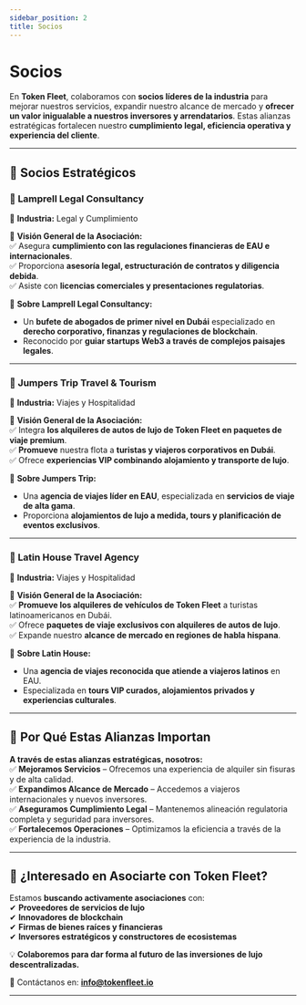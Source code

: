 ```yaml
---
sidebar_position: 2
title: Socios
---
```


# Socios  

En **Token Fleet**, colaboramos con **socios líderes de la industria** para mejorar nuestros servicios, expandir nuestro alcance de mercado y **ofrecer un valor inigualable a nuestros inversores y arrendatarios**. Estas alianzas estratégicas fortalecen nuestro **cumplimiento legal, eficiencia operativa y experiencia del cliente**.  

---

## **🤝 Socios Estratégicos**  

### **🔹 Lamprell Legal Consultancy**  
📍 **Industria:** Legal y Cumplimiento  

📌 **Visión General de la Asociación:**  
✅ Asegura **cumplimiento con las regulaciones financieras de EAU e internacionales**.  
✅ Proporciona **asesoría legal, estructuración de contratos y diligencia debida**.  
✅ Asiste con **licencias comerciales y presentaciones regulatorias**.  

📌 **Sobre Lamprell Legal Consultancy:**  
- Un **bufete de abogados de primer nivel en Dubái** especializado en **derecho corporativo, finanzas y regulaciones de blockchain**.  
- Reconocido por **guiar startups Web3 a través de complejos paisajes legales**.  

---

### **🔹 Jumpers Trip Travel & Tourism**  
📍 **Industria:** Viajes y Hospitalidad  

📌 **Visión General de la Asociación:**  
✅ Integra **los alquileres de autos de lujo de Token Fleet en paquetes de viaje premium**.  
✅ **Promueve** nuestra flota a **turistas y viajeros corporativos en Dubái**.  
✅ Ofrece **experiencias VIP combinando alojamiento y transporte de lujo**.  

📌 **Sobre Jumpers Trip:**  
- Una **agencia de viajes líder en EAU**, especializada en **servicios de viaje de alta gama**.  
- Proporciona **alojamientos de lujo a medida, tours y planificación de eventos exclusivos**.  

---

### **🔹 Latin House Travel Agency**  
📍 **Industria:** Viajes y Hospitalidad  

📌 **Visión General de la Asociación:**  
✅ **Promueve los alquileres de vehículos de Token Fleet** a turistas latinoamericanos en Dubái.  
✅ Ofrece **paquetes de viaje exclusivos con alquileres de autos de lujo**.  
✅ Expande nuestro **alcance de mercado en regiones de habla hispana**.  

📌 **Sobre Latin House:**  
- Una **agencia de viajes reconocida que atiende a viajeros latinos** en EAU.  
- Especializada en **tours VIP curados, alojamientos privados y experiencias culturales**.  

---

## **🚀 Por Qué Estas Alianzas Importan**  

**A través de estas alianzas estratégicas, nosotros:**  
✅ **Mejoramos Servicios** – Ofrecemos una experiencia de alquiler sin fisuras y de alta calidad.  
✅ **Expandimos Alcance de Mercado** – Accedemos a viajeros internacionales y nuevos inversores.  
✅ **Aseguramos Cumplimiento Legal** – Mantenemos alineación regulatoria completa y seguridad para inversores.  
✅ **Fortalecemos Operaciones** – Optimizamos la eficiencia a través de la experiencia de la industria.  

---

## **📩 ¿Interesado en Asociarte con Token Fleet?**  

Estamos **buscando activamente asociaciones** con:  
✔ **Proveedores de servicios de lujo**  
✔ **Innovadores de blockchain**  
✔ **Firmas de bienes raíces y financieras**  
✔ **Inversores estratégicos y constructores de ecosistemas**  

💡 **Colaboremos para dar forma al futuro de las inversiones de lujo descentralizadas.**  

📧 Contáctanos en: **[info@tokenfleet.io](mailto:info@tokenfleet.io)**  

---
